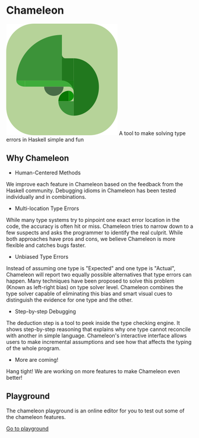 # Chameleon

<img src="/static/build/logo.png" alt="Chameleon Logo">
A tool to make solving type errors in Haskell simple and fun

## Why Chameleon

- Human-Centered Methods

We improve each feature in Chameleon based on the feedback from the Haskell community. Debugging idioms in Chameleon has been tested individually and in combinations.

- Multi-location Type Errors

While many type systems try to pinpoint one exact error location in the code, the accuracy is often hit or miss. Chameleon tries to narrow down to a few suspects and asks the programmer to identify the real culprit. While both approaches have pros and cons, we believe Chameleon is more flexible and catches bugs faster.

- Unbiased Type Errors

Instead of assuming one type is "Expected" and one type is "Actual", Chameleon will report two equally possible alternatives that type errors can happen. Many techniques have been proposed to solve this problem (Known as left-right bias) on type solver level. Chameleon combines the type solver capable of eliminating this bias and smart visual cues to distinguish the evidence for one type and the other.

- Step-by-step Debugging

The deduction step is a tool to peek inside the type checking engine. It shows step-by-step reasoning that explains why one type cannot reconcile with another in simple language. Chameleon's interactive interface allows users to make incremental assumptions and see how that affects the typing of the whole program.


- More are coming!

Hang tight! We are working on more features to make Chameleon even better!

##  Playground

The chameleon playground is an online editor for you to test out some of the chameleon features.

[Go to playground](https://chameleon.typecheck.me/playground)
